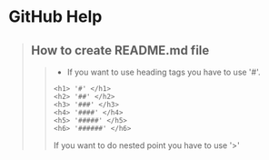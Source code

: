 # GitHub Help
> ## How to create README.md file
> > * If you want to use heading tags you have to use '#'.
> > ```
> > <h1> '#' </h1>
> > <h2> '##' </h2>
> > <h3> '###' </h3>
> > <h4> '####' </h4>
> > <h5> '#####' </h5>
> > <h6> '######' </h6>
> > ```
> > If you want to do nested point you have to use '>'
